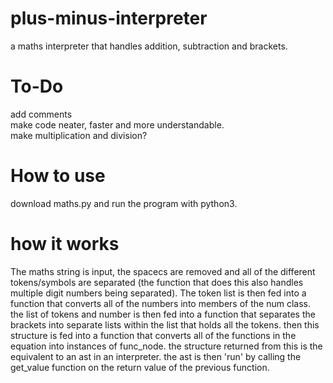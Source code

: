 # plus-minus-interpreter
a maths interpreter that handles addition, subtraction and brackets. 

# To-Do
add comments                   
make code neater, faster and more understandable.           
make multiplication and division?       

# How to use
download maths.py and run the program with python3. 

# how it works
The maths string is input, the spacecs are removed and all of the different tokens/symbols are separated (the function that does this also handles multiple digit numbers being separated).
The token list is then fed into a function that converts all of the numbers into members of the num class.
the list of tokens and number is then fed into a function that separates the brackets into separate lists within the list that holds all the tokens.
then this structure is fed into a function that converts all of the functions in the equation into instances of func_node.
the structure returned from this is the equivalent to an ast in an interpreter.
the ast is then 'run' by calling the get_value function on the return value of the previous function.
